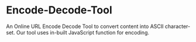 # Encode-Decode-Tool
An Online URL Encode Decode Tool to convert content into ASCII character-set. Our tool uses in-built JavaScript function for encoding.
